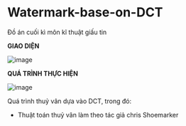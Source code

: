 # Watermark-base-on-DCT
Đồ án cuối kì môn kĩ thuật giấu tin 

**GIAO DIỆN**

![image](https://user-images.githubusercontent.com/43163638/113405366-ef790380-93d3-11eb-8103-4ea974945281.png)



**QUÁ TRÌNH THỰC HIỆN**

![image](https://user-images.githubusercontent.com/43163638/113407331-40d6c200-93d7-11eb-977e-47643011ad63.png)

Quá trình thuỷ vân dựa vào DCT, trong đó:
- Thuật toán thuỷ vân làm theo tác giả chris Shoemarker
